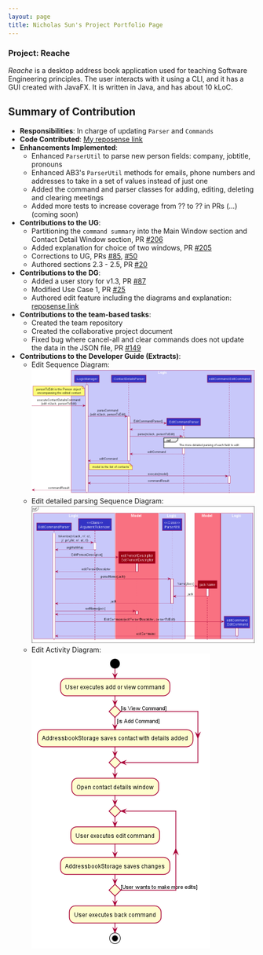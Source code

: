 ```yaml
---
layout: page
title: Nicholas Sun's Project Portfolio Page
---
```


### Project: Reache

_Reache_ is a desktop address book application used for teaching Software Engineering principles. The user interacts with it using a CLI, and it has a GUI created with JavaFX. It is written in Java, and has about 10 kLoC.

## Summary of Contribution
* **Responsibilities**: In charge of updating `Parser` and `Commands`
* **Code Contributed**: [My reposense link](https://nus-cs2103-ay2122s2.github.io/tp-dashboard/?search=NICSUNXNUS&sort=groupTitle&sortWithin=title&timeframe=commit&mergegroup=&groupSelect=groupByRepos&breakdown=true&checkedFileTypes=docs~functional-code~test-code~other&since=2022-02-18&tabOpen=true&tabType=authorship&tabAuthor=NicsunXnus&tabRepo=AY2122S2-CS2103T-W12-4%2Ftp%5Bmaster%5D&authorshipIsMergeGroup=false&authorshipFileTypes=functional-code&authorshipIsBinaryFileTypeChecked=false) 
* **Enhancements Implemented**:
  - Enhanced `ParserUtil` to parse new person fields: company, jobtitle, pronouns
  - Enhanced AB3's `ParserUtil` methods for emails, phone numbers and addresses to take in a set of values instead of just one
  - Added the command and parser classes for adding, editing, deleting and clearing meetings
  - Added more tests to increase coverage from ?? to ?? in PRs (...) (coming soon)
* **Contributions to the UG**:
  - Partitioning the `command summary` into the Main Window section and Contact Detail Window section, PR [\#206]()
  - Added explanation for choice of two windows, PR [\#205]()
  - Corrections to UG, PRs [\#85](), [\#50]()
  - Authored sections 2.3 - 2.5, PR [\#20]()
* **Contributions to the DG**:
  - Added a user story for v1.3, PR [\#87]()
  - Modified Use Case 1, PR [\#25]()
  - Authored edit feature including the diagrams and explanation: [reposense link](https://nus-cs2103-ay2122s2.github.io/tp-dashboard/?search=nicsunxnus&sort=groupTitle&sortWithin=title&timeframe=commit&mergegroup=&groupSelect=groupByRepos&breakdown=true&checkedFileTypes=docs~functional-code~test-code~other&since=2022-02-18&tabOpen=true&tabType=authorship&tabAuthor=NicsunXnus&tabRepo=AY2122S2-CS2103T-W12-4%2Ftp%5Bmaster%5D&authorshipIsMergeGroup=false&authorshipFileTypes=docs&authorshipIsBinaryFileTypeChecked=false)
* **Contributions to the team-based tasks**:
  - Created the team repository
  - Created the collaborative project document 
  - Fixed bug where cancel-all and clear commands does not update the data in the JSON file, PR [\#149]()
* **Contributions to the Developer Guide (Extracts)**:
   - Edit Sequence Diagram: <br> ![EditCommandSD](https://github.com/AY2122S2-CS2103T-W12-4/tp/blob/master/docs/images/EditCommandSequenceDiagram.png)
   - Edit detailed parsing Sequence Diagram: <br> ![Parsing SD](https://github.com/AY2122S2-CS2103T-W12-4/tp/blob/master/docs/images/DetailedParsingForEditSequenceDiagram.png)
   - Edit Activity Diagram: <br> ![ActivityDiagram](https://github.com/AY2122S2-CS2103T-W12-4/tp/blob/master/docs/images/EditActivityDiagram.png)
